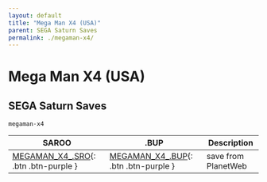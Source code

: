 ```yaml
---
layout: default
title: "Mega Man X4 (USA)"
parent: SEGA Saturn Saves
permalink: ./megaman-x4/
---
```

# Mega Man X4 (USA)

## SEGA Saturn Saves

`megaman-x4`

| SAROO | .BUP | Description |
|------|----------|-------------|
| [MEGAMAN_X4_.SRO](MEGAMAN_X4_.SRO){: .btn .btn-purple } | [MEGAMAN_X4_.BUP](MEGAMAN_X4_.BUP){: .btn .btn-purple } | save from PlanetWeb |
